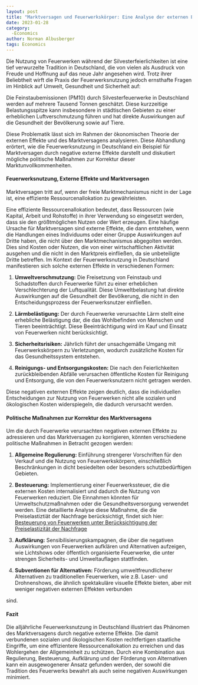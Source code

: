 ```yaml
---
layout: post
title: "Marktversagen und Feuerwerkskörper: Eine Analyse der externen Effekte von Sylvesterfeuerwerk in Deutschland"
date: 2023-01-28
category:
  -Economics
author: Norman Albusberger
tags: Economics
---
```


Die Nutzung von Feuerwerken während der Silvesterfeierlichkeiten ist eine tief verwurzelte Tradition in Deutschland, die von vielen als Ausdruck von Freude und Hoffnung auf das neue Jahr angesehen wird. Trotz ihrer Beliebtheit wirft die Praxis der Feuerwerksnutzung jedoch ernsthafte Fragen im Hinblick auf Umwelt, Gesundheit und Sicherheit auf:

Die Feinstaubemissionen (PM10) durch Silvesterfeuerwerke in Deutschland werden auf mehrere Tausend Tonnen geschätzt. Diese kurzzeitige Belastungsspitze kann insbesondere in städtischen Gebieten zu einer erheblichen Luftverschmutzung führen und hat direkte Auswirkungen auf die Gesundheit der Bevölkerung sowie auf Tiere.

Diese Problematik lässt sich im Rahmen der ökonomischen Theorie der externen Effekte und des Marktversagens analysieren. Diese Abhandlung erörtert, wie die Feuerwerksnutzung in Deutschland ein Beispiel für Marktversagen durch negative externe Effekte darstellt und diskutiert mögliche politische Maßnahmen zur Korrektur dieser Marktunvollkommenheiten.

#### Feuerwerksnutzung, Externe Effekte und Marktversagen

Marktversagen tritt auf, wenn der freie Marktmechanismus nicht in der Lage ist, eine effiziente Ressourcenallokation zu gewährleisten. 

Eine effiziente Ressourcenallokation bedeutet, dass Ressourcen (wie Kapital, Arbeit und Rohstoffe) in ihrer Verwendung so eingesetzt werden, dass sie den größtmöglichen Nutzen oder Wert erzeugen. Eine häufige Ursache für Marktversagen sind externe Effekte, die dann entstehen, wenn die Handlungen eines Individuums oder einer Gruppe Auswirkungen auf Dritte haben, die nicht über den Marktmechanismus abgegolten werden. Dies sind Kosten oder Nutzen, die von einer wirtschaftlichen Aktivität ausgehen und die nicht in den Marktpreis einfließen, da sie unbeteiligte Dritte betreffen.
Im Kontext der Feuerwerksnutzung in Deutschland manifestieren sich solche externen Effekte in verschiedenen Formen:

1. **Umweltverschmutzung:** Die Freisetzung von Feinstaub und Schadstoffen durch Feuerwerke führt zu einer erheblichen Verschlechterung der Luftqualität. Diese Umweltbelastung hat direkte Auswirkungen auf die Gesundheit der Bevölkerung, die nicht in den Entscheidungsprozess der Feuerwerksnutzer einfließen.

2. **Lärmbelästigung:** Der durch Feuerwerke verursachte Lärm stellt eine erhebliche Belästigung dar, die das Wohlbefinden von Menschen und Tieren beeinträchtigt. Diese Beeinträchtigung wird im Kauf und Einsatz von Feuerwerken nicht berücksichtigt.

3. **Sicherheitsrisiken:** Jährlich führt der unsachgemäße Umgang mit Feuerwerkskörpern zu Verletzungen, wodurch zusätzliche Kosten für das Gesundheitssystem entstehen.

4. **Reinigungs- und Entsorgungskosten:** Die nach den Feierlichkeiten zurückbleibenden Abfälle verursachen öffentliche Kosten für Reinigung und Entsorgung, die von den Feuerwerksnutzern nicht getragen werden.

Diese negativen externen Effekte zeigen deutlich, dass die individuellen Entscheidungen zur Nutzung von Feuerwerken nicht alle sozialen und ökologischen Kosten widerspiegeln, die dadurch verursacht werden.

#### Politische Maßnahmen zur Korrektur des Marktversagens

Um die durch Feuerwerke verursachten negativen externen Effekte zu adressieren und das Marktversagen zu korrigieren, könnten verschiedene politische Maßnahmen in Betracht gezogen werden:

1. **Allgemeine Regulierung:** Einführung strengerer Vorschriften für den Verkauf und die Nutzung von Feuerwerkskörpern, einschließlich Beschränkungen in dicht besiedelten oder besonders schutzbedürftigen Gebieten.

2. **Besteuerung:** Implementierung einer Feuerwerkssteuer, die die externen Kosten internalisiert und dadurch die Nutzung von Feuerwerken reduziert. Die Einnahmen könnten für Umweltschutzmaßnahmen oder die Gesundheitsversorgung verwendet werden. Eine detaillierte Analyse diese Maßnahme, die die Preiselastiztiät der Nachfrage berücksichtigt, findet sich hier: [Besteuerung von Feuerwerken unter Berücksichtigung der Preiselastizität der Nachfrage](https://norman-albusberger.github.io/2023/11/22/Besteuerung-von-Feuerwerk/)

3. **Aufklärung:** Sensibilisierungskampagnen, die über die negativen Auswirkungen von Feuerwerken aufklären und Alternativen aufzeigen, wie Lichtshows oder öffentlich organisierte Feuerwerke, die unter strengen Sicherheits- und Umweltauflagen stattfinden.

4. **Subventionen für Alternativen:** Förderung umweltfreundlicherer Alternativen zu traditionellen Feuerwerken, wie z.B. Laser- und Drohnenshows, die ähnlich spektakuläre visuelle Effekte bieten, aber mit weniger negativen externen Effekten verbunden

sind.

#### Fazit

Die alljährliche Feuerwerksnutzung in Deutschland illustriert das Phänomen des Marktversagens durch negative externe Effekte. Die damit verbundenen sozialen und ökologischen Kosten rechtfertigen staatliche Eingriffe, um eine effizientere Ressourcenallokation zu erreichen und das Wohlergehen der Allgemeinheit zu schützen. Durch eine Kombination aus Regulierung, Besteuerung, Aufklärung und der Förderung von Alternativen kann ein ausgewogenerer Ansatz gefunden werden, der sowohl die Tradition des Feuerwerks bewahrt als auch seine negativen Auswirkungen minimiert.

